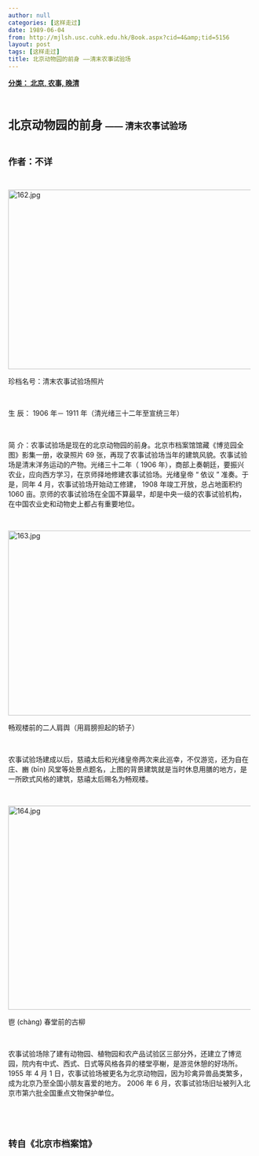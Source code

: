 ```yaml
---
author: null
categories: [这样走过]
date: 1989-06-04
from: http://mjlsh.usc.cuhk.edu.hk/Book.aspx?cid=4&amp;tid=5156
layout: post
tags: [这样走过]
title: 北京动物园的前身 ——清末农事试验场
---
```


<div style="margin: 15px 10px 10px 0px;">
<div>
<span id="ctl00_ContentPlaceHolder1_chapter1_SubjectLabel" style="font-weight:bold;text-decoration:underline;">
   分类： 北京, 农事, 晚清
  </span>
</div>
<p class="p1">
<b>
<font size="5">
<span class="s1">
</span>
<br/>
</font>
</b>
</p>
<p class="p2">
<span class="s1">
<b>
<font size="5">
     北京动物园的前身
    </font>
</b>
</span>
<b style="-webkit-text-stroke-width: initial;">
<font size="4">
<span class="s2">
     ——
    </span>
<span class="s1">
     清末农事试验场
    </span>
</font>
</b>
</p>
<p class="p1">
<span class="s1">
</span>
<br/>
</p>
<p class="p2">
<span class="s1">
<b>
<font size="4">
     作者：不详
    </font>
</b>
</span>
</p>
<p class="p1">
<span class="s1">
</span>
<br/>
</p>
<p class="p3">
<span class="s1">
<img alt="162.jpg" border="0" height="366" src="https://i.imgur.com/RrtOlrK.jpg" width="550"/>
</span>
</p>
<p class="p2">
<span class="s1">
   珍档名号：清末农事试验场照片
  </span>
</p>
<p class="p1">
<span class="s1">
</span>
<br/>
</p>
<p class="p2">
<span class="s1">
   生
  </span>
<span class="s2">
<span class="Apple-converted-space">
</span>
</span>
<span class="s1">
   辰：
  </span>
<span class="s2">
   1906
  </span>
<span class="s1">
   年－
  </span>
<span class="s2">
   1911
  </span>
<span class="s1">
   年（清光绪三十二年至宣统三年）
  </span>
</p>
<p class="p1">
<span class="s1">
</span>
<br/>
</p>
<p class="p2">
<span class="s1">
   简
  </span>
<span class="s2">
<span class="Apple-converted-space">
</span>
</span>
<span class="s1">
   介：农事试验场是现在的北京动物园的前身。北京市档案馆馆藏《博览园全图》影集一册，收录照片
  </span>
<span class="s2">
   69
  </span>
<span class="s1">
   张，再现了农事试验场当年的建筑风貌。农事试验场是清末洋务运动的产物。光绪三十二年（
  </span>
<span class="s2">
   1906
  </span>
<span class="s1">
   年），商部上奏朝廷，要振兴农业，应向西方学习，在京师择地修建农事试验场。光绪皇帝
  </span>
<span class="s2">
   “
  </span>
<span class="s1">
   依议
  </span>
<span class="s2">
   ”
  </span>
<span class="s1">
   准奏。于是，同年
  </span>
<span class="s2">
   4
  </span>
<span class="s1">
   月，农事试验场开始动工修建，
  </span>
<span class="s2">
   1908
  </span>
<span class="s1">
   年竣工开放，总占地面积约
  </span>
<span class="s2">
   1060
  </span>
<span class="s1">
   亩。京师的农事试验场在全国不算最早，却是中央一级的农事试验机构，在中国农业史和动物史上都占有重要地位。
  </span>
</p>
<p class="p1">
<span class="s1">
</span>
<br/>
</p>
<p class="p3">
<span class="s1">
<img alt="163.jpg" border="0" height="377" src="https://i.imgur.com/0f6yJ7S.jpg" width="550"/>
</span>
</p>
<p class="p2">
<span class="s1">
   畅观楼前的二人肩舆（用肩膀担起的轿子）
  </span>
</p>
<p class="p1">
<span class="s1">
</span>
<br/>
</p>
<p class="p2">
<span class="s1">
   农事试验场建成以后，慈禧太后和光绪皇帝两次来此巡幸，不仅游览，还为自在庄、豳
  </span>
<span class="s2">
   (bīn)
  </span>
<span class="s1">
   风堂等处景点题名，上图的背景建筑就是当时休息用膳的地方，是一所欧式风格的建筑，慈禧太后赐名为畅观楼。
  </span>
</p>
<p class="p1">
<span class="s1">
</span>
<br/>
</p>
<p class="p3">
<span class="s1">
<img alt="164.jpg" border="0" height="416" src="https://i.imgur.com/HkeQCaS.jpeg" width="550"/>
</span>
</p>
<p class="p3">
<span class="s3">
   鬯
  </span>
<span class="s1">
   (chàng)
  </span>
<span class="s3">
   春堂前的古柳
  </span>
</p>
<p class="p1">
<span class="s1">
</span>
<br/>
</p>
<p class="p2">
<span class="s1">
   农事试验场除了建有动物园、植物园和农产品试验区三部分外，还建立了博览园，院内有中式、西式、日式等风格各异的楼堂亭榭，是游览休憩的好场所。
  </span>
<span class="s2">
   1955
  </span>
<span class="s1">
   年
  </span>
<span class="s2">
   4
  </span>
<span class="s1">
   月
  </span>
<span class="s2">
   1
  </span>
<span class="s1">
   日，农事试验场被更名为北京动物园，因为珍禽异兽品类繁多，成为北京乃至全国小朋友喜爱的地方。
  </span>
<span class="s2">
   2006
  </span>
<span class="s1">
   年
  </span>
<span class="s2">
   6
  </span>
<span class="s1">
   月，农事试验场旧址被列入北京市第六批全国重点文物保护单位。
  </span>
</p>
<p class="p1">
<span class="s1">
</span>
<br/>
</p>
<p class="p1">
<b>
<font size="4">
<span class="s1">
</span>
<br/>
</font>
</b>
</p>
<p class="p2">
<span class="s1">
<b>
<font size="4">
     转自《北京市档案馆》
    </font>
</b>
</span>
</p>
</div>
